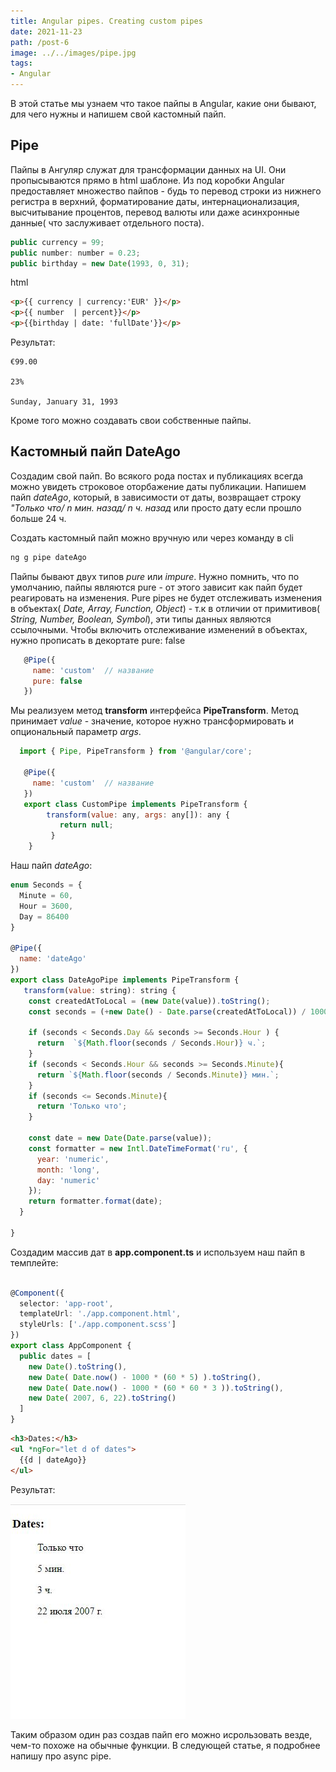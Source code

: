 ```yaml
---
title: Angular pipes. Creating custom pipes
date: 2021-11-23
path: /post-6
image: ../../images/pipe.jpg
tags: 
- Angular
---
```

В этой статье мы узнаем что такое пайпы в Angular, какие они бывают, для чего нужны и напишем свой кастомный пайп.

## Pipe

Пайпы в Ангуляр служат для трансформации данных на UI. Они пропысываются прямо в html шаблоне. Из под коробки Angular предоставляет множество пайпов - будь то перевод строки из нижнего регистра в верхний, форматирование даты, интернационализация, высчитывание процентов, перевод валюты или даже асинхронные данные( что заслуживает отдельного поста).

```js
public currency = 99;
public number: number = 0.23;
public birthday = new Date(1993, 0, 31);
```

html

```html
<p>{{ currency | currency:'EUR' }}</p>
<p>{{ number  | percent}}</p>
<p>{{birthday | date: 'fullDate'}}</p>
```

Результат:

```code
€99.00

23%

Sunday, January 31, 1993
```

Кроме того можно создавать свои собственные пайпы.

## Кастомный пайп DateAgo

Создадим свой пайп. Во всякого рода постах и публикациях всегда можно увидеть строковое оторбажение даты публикации. Напишем пайп *dateAgo*, который, в зависимости от даты, возвращает строку *"Только что/ n мин. назад/ n ч. назад* или просто дату если прошло больше 24 ч.

Создать кастомный пайп можно вручную или через команду в cli

```cmd
ng g pipe dateAgo
```

Пайпы бывают двух типов *pure* или *impure*. Нужно помнить, что по умолчанию, пайпы являются pure - от этого зависит как пайп будет реагировать на изменения. Pure pipes не будет отслеживать изменения в объектах( *Date, Array, Function, Object*) - т.к в отличии от примитивов( *String, Number, Boolean, Symbol*), эти типы данных являются ссылочными. Чтобы включить отслеживание изменений в объектах, нужно прописать в декортате  pure: false

```js
   @Pipe({
     name: 'custom'  // название
     pure: false
   })
```

Мы реализуем метод **transform** интерфейса **PipeTransform**. Метод принимает *value* - значение, которое нужно трансформировать и опциональный параметр *args*.

```js
  import { Pipe, PipeTransform } from '@angular/core';

   @Pipe({
     name: 'custom'  // название
   })
   export class CustomPipe implements PipeTransform {
        transform(value: any, args: any[]): any {
           return null;
         }
    }
```

Наш пайп *dateAgo*:

```js
enum Seconds = {
  Minute = 60,
  Hour = 3600,
  Day = 86400
}

@Pipe({
  name: 'dateAgo'
})
export class DateAgoPipe implements PipeTransform {
   transform(value: string): string {
    const createdAtToLocal = (new Date(value)).toString();
    const seconds = (+new Date() - Date.parse(createdAtToLocal)) / 1000;

    if (seconds < Seconds.Day && seconds >= Seconds.Hour ) {
      return  `${Math.floor(seconds / Seconds.Hour)} ч.`;
    }
    if (seconds < Seconds.Hour && seconds >= Seconds.Minute){
      return `${Math.floor(seconds / Seconds.Minute)} мин.`;
    }
    if (seconds <= Seconds.Minute){
      return 'Только что';
    }

    const date = new Date(Date.parse(value));
    const formatter = new Intl.DateTimeFormat('ru', {
      year: 'numeric',
      month: 'long',
      day: 'numeric'
    });
    return formatter.format(date);
  }

}

```

Создадим массив дат в **app.component.ts** и используем наш пайп в темплейте:

```ts

@Component({
  selector: 'app-root',
  templateUrl: './app.component.html',
  styleUrls: ['./app.component.scss']
})
export class AppComponent {
  public dates = [
    new Date().toString(),
    new Date( Date.now() - 1000 * (60 * 5) ).toString(),
    new Date( Date.now() - 1000 * (60 * 60 * 3 )).toString(),
    new Date( 2007, 6, 22).toString()
  ]
}

```

```html
<h3>Dates:</h3>
<ul *ngFor="let d of dates">
  {{d | dateAgo}}
</ul>
```

Результат:

![pipe date ago](../../images/post6/dateago.jpg)

Таким образом один раз создав пайп его можно исрользовать везде, чем-то похоже на обычные функции.
В следующей статье, я подробнее напишу про async pipe.
